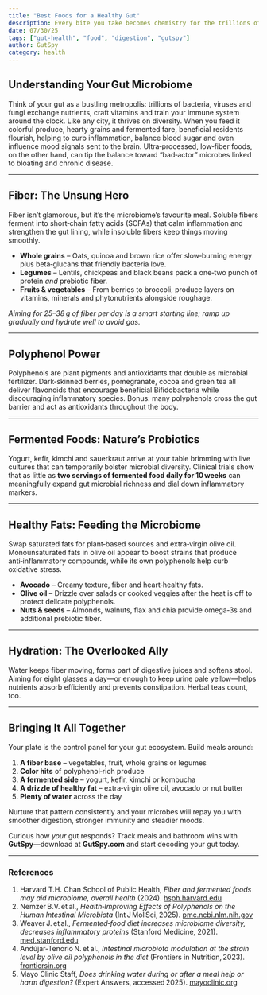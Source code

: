 ```yaml
---
title: "Best Foods for a Healthy Gut"
description: Every bite you take becomes chemistry for the trillions of microbes lining your digestive tract. Diverse, fiber‑rich, polyphenol‑packed foods feed friendly species that strengthen immunity, tame inflammation and even sharpen mood. Processed, low‑fiber diets do the opposite. Put simply, your grocery cart may be the most powerful lever you have over long‑term health.
date: 07/30/25
tags: ["gut-health", "food", "digestion", "gutspy"]
author: GutSpy
category: health
---
```


## Understanding Your Gut Microbiome  

Think of your gut as a bustling metropolis: trillions of bacteria, viruses and fungi exchange nutrients, craft vitamins and train your immune system around the clock. Like any city, it thrives on diversity. When you feed it colorful produce, hearty grains and fermented fare, beneficial residents flourish, helping to curb inflammation, balance blood sugar and even influence mood signals sent to the brain. Ultra‑processed, low‑fiber foods, on the other hand, can tip the balance toward “bad‑actor” microbes linked to bloating and chronic disease.

---

## Fiber: The Unsung Hero  

Fiber isn’t glamorous, but it’s the microbiome’s favourite meal. Soluble fibers ferment into short‑chain fatty acids (SCFAs) that calm inflammation and strengthen the gut lining, while insoluble fibers keep things moving smoothly.

* **Whole grains** – Oats, quinoa and brown rice offer slow‑burning energy plus beta‑glucans that friendly bacteria love.  
* **Legumes** – Lentils, chickpeas and black beans pack a one‑two punch of protein *and* prebiotic fiber.  
* **Fruits & vegetables** – From berries to broccoli, produce layers on vitamins, minerals and phytonutrients alongside roughage.

*Aiming for 25–38 g of fiber per day is a smart starting line; ramp up gradually and hydrate well to avoid gas.*

---

## Polyphenol Power  

Polyphenols are plant pigments and antioxidants that double as microbial fertilizer. Dark‑skinned berries, pomegranate, cocoa and green tea all deliver flavonoids that encourage beneficial Bifidobacteria while discouraging inflammatory species. Bonus: many polyphenols cross the gut barrier and act as antioxidants throughout the body.

---

## Fermented Foods: Nature’s Probiotics  

Yogurt, kefir, kimchi and sauerkraut arrive at your table brimming with live cultures that can temporarily bolster microbial diversity. Clinical trials show that as little as **two servings of fermented food daily for 10 weeks** can meaningfully expand gut microbial richness and dial down inflammatory markers.

---

## Healthy Fats: Feeding the Microbiome  

Swap saturated fats for plant‑based sources and extra‑virgin olive oil. Monounsaturated fats in olive oil appear to boost strains that produce anti‑inflammatory compounds, while its own polyphenols help curb oxidative stress.

* **Avocado** – Creamy texture, fiber and heart‑healthy fats.  
* **Olive oil** – Drizzle over salads or cooked veggies after the heat is off to protect delicate polyphenols.  
* **Nuts & seeds** – Almonds, walnuts, flax and chia provide omega‑3s and additional prebiotic fiber.

---

## Hydration: The Overlooked Ally  

Water keeps fiber moving, forms part of digestive juices and softens stool. Aiming for eight glasses a day—or enough to keep urine pale yellow—helps nutrients absorb efficiently and prevents constipation. Herbal teas count, too.

---

## Bringing It All Together  

Your plate is the control panel for your gut ecosystem. Build meals around:

1. **A fiber base** – vegetables, fruit, whole grains or legumes  
2. **Color hits** of polyphenol‑rich produce  
3. **A fermented side** – yogurt, kefir, kimchi or kombucha  
4. **A drizzle of healthy fat** – extra‑virgin olive oil, avocado or nut butter  
5. **Plenty of water** across the day  

Nurture that pattern consistently and your microbes will repay you with smoother digestion, stronger immunity and steadier moods.

Curious how *your* gut responds? Track meals and bathroom wins with **GutSpy**—download at **GutSpy.com** and start decoding your gut today.

---

### References  

1. Harvard T.H. Chan School of Public Health, *Fiber and fermented foods may aid microbiome, overall health* (2024). [hsph.harvard.edu](https://hsph.harvard.edu/news/fiber-fermented-food-microbiome/)  
2. Nemzer B.V. et al., *Health‑Improving Effects of Polyphenols on the Human Intestinal Microbiota* (Int J Mol Sci, 2025). [pmc.ncbi.nlm.nih.gov](https://pmc.ncbi.nlm.nih.gov/articles/PMC11818678/)  
3. Weaver J. et al., *Fermented‑food diet increases microbiome diversity, decreases inflammatory proteins* (Stanford Medicine, 2021). [med.stanford.edu](https://med.stanford.edu/news/all-news/2021/07/fermented-food-diet-increases-microbiome-diversity-lowers-inflammation)  
4. Andújar‑Tenorio N. et al., *Intestinal microbiota modulation at the strain level by olive oil polyphenols in the diet* (Frontiers in Nutrition, 2023). [frontiersin.org](https://www.frontiersin.org/articles/10.3389/fnut.2023.1272139/full)  
5. Mayo Clinic Staff, *Does drinking water during or after a meal help or harm digestion?* (Expert Answers, accessed 2025). [mayoclinic.org](https://www.mayoclinic.org/healthy-lifestyle/nutrition-and-healthy-eating/expert-answers/digestion/faq-20058348)
